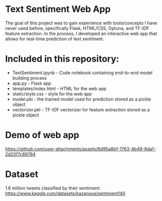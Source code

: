 # Text Sentiment Web App
 
The goal of this project was to gain experience with tools/concepts I have never used before, specifically Flask, HTML/CSS, Optuna, and TF-IDF feature extraction. In the process, I developed an interactive web app that allows for real-time prediction of text sentiment. 

# Included in this repository:

+ TextSentiment.ipynb - Code notebook containing end-to-end model building process
+ app.py - Flask app
+ templates/index.html - HTML for the web app
+ static/style.css - style for the web app
+ model.pkl - the trained model used for prediction stored as a pickle object
+ vectorizer.pkl - TF-IDF vectorizer for feature extraction stored as a pickle object 

# Demo of web app
https://github.com/user-attachments/assets/6d95a8b1-1763-4b49-8da1-2d20f7c89784

# Dataset
1.6 million tweets classified by their sentiment:
https://www.kaggle.com/datasets/kazanova/sentiment140

